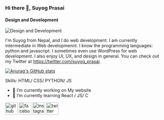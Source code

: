 ### Hi there 👋, Suyog Prasai
#### Design and Development
![Design and Development](https://mail-attachment.googleusercontent.com/attachment/u/1/?ui=2&ik=44b674861b&attid=0.1&permmsgid=msg-a:r-239464636062699933&th=17beea7a2950d654&view=att&disp=safe&realattid=f_ktmxjgr20&saddbat=ANGjdJ8yD0nwuU0mTneYYZssIdvb1TQnuFFlI3uwH_MgQVoHjYYzUih9Fsb9qiYHAzvUIAUxLEAW2FrHPn82kwmSl3EwbW0RrCxYjyf21AZc3yDZiKM2tVlKK2Mx0DuDAKEBcn7W20bSPszQX_IvMcvSSIerVLeEgWCE3kOz6QFSf-7h_7hAJgss3gv9DG8uHJwZR-PoDYc-EcbrO_MNAqvIKPpK98IpN19G8bDZqxy7OQNYt8F0j6zuf7OMSUSSXlKb7ydhNswy_lmhhGZbjzv6NKgB3e7cTS7mQHqKyIz3oLIC7Q-Xjfl-TlFURPCvaondRjGu6wrPZdaL8_pGuX4O0UmvVYEx97emvjfBz2swVJ2i95-H4wTJAwNWPNlSlNHNbbiyaLJ5n57m7aDb7k4ZmSXWp3SRU5jK6_TILFBpDb5OqCurWMko2Ob2LTb_vgZvJocOyY3OOGCx3BQZofIYu3X78g-4Jjf6-H1jF_Rz2YKb56LBnTjF_r13eaZ63iaG5tO4Ahzt9QCgobH73_5Zs2OkBLqnnkHCKE7-pjQYwe181p7c1UExJeaKYqUQYxplPIm17o3KHgdQURX3of8F_50gSJmgOl7gBvyPqKlkR87KiP2VkExTBsVt_1xx0sRUu8vZveVGiv-gJ0UbJ3NOQ8ll9M_c2dC0MneIkhJ3F1iZJEaasrQVfX9N1yc)

I'm Suyog from Nepal, and I do web development. I am currently intermediate in Web developmennt. I know the programming languages: python and javascript. I sometimes even use WordPress for web development. I also enjoy UI, UX, and design in general. You can check out my Twitter at https://twitter.com/suyog_prasai.

[![Anurag's GitHub stats](https://github-readme-stats.vercel.app/api?username=suyogprasai)](https://github.com/anuraghazra/github-readme-stats)


Skills: HTML/ CSS/ PYTHON/ JS

- 🔭 I’m currently working on My website 
- 🌱 I’m currently learning React / JS/ C 


[<img src='https://cdn.jsdelivr.net/npm/simple-icons@3.0.1/icons/github.svg' alt='github' height='40'>](https://github.com/suyogprasai)  [<img src='https://cdn.jsdelivr.net/npm/simple-icons@3.0.1/icons/facebook.svg' alt='facebook' height='40'>](https://www.facebook.com/suyog.pras)  [<img src='https://cdn.jsdelivr.net/npm/simple-icons@3.0.1/icons/instagram.svg' alt='instagram' height='40'>](https://www.instagram.com/suyog_prasai/)  [<img src='https://cdn.jsdelivr.net/npm/simple-icons@3.0.1/icons/twitter.svg' alt='twitter' height='40'>](https://twitter.com/suyog_prasai)  

